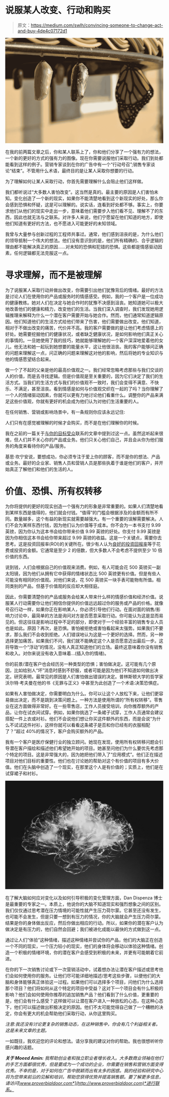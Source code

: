 # 说服某人改变、行动和购买

> 原文：<https://medium.com/swlh/convincing-someone-to-change-act-and-buy-4de4c07172d1>

![](img/fd17dcc9af463ceac2f87f3aba5b64d4.png)

在我的前两篇文章之后，你和某人联系上了，你和他们分享了一个强有力的想法，一个新的更好的方式的强有力的图像。现在你需要说服他们采取行动。我们到处都能看到这样的例子。营销专家谈到在你的广告中有一个“行动号召”;销售专家谈论“结束”。不管用什么术语，最终目的是让某人采取你想要的行动。

为了理解如何让某人采取行动，你首先需要理解什么会阻止他们这样做。

我们都听说过“大多数人害怕改变”。这当然是真的。最主要的原因是人们害怕未知。变化创造了一个新的现实，如果你不能清楚地看到这个新现实的好处，那么你会感到恐惧和怀疑，这是可以理解的。说实话，连看到好处都不够。事实上，你要求他们从他们的现实中走出一步，意味着他们需要步入他们看不见、理解不了的东西，因此也就无法与之联系。对许多人来说，他们宁愿留在他们知道的地方，即使他们知道有更好的方法，也不愿进入可能更好的未知领域。

我曾与大量参与创新过程的工程师共事过。通常，他们感到沮丧的是，为什么他们的领导抵制一个伟大的想法。他们没有意识到的是，他们所有精确的、合乎逻辑的理由都不能解决真正的原因……对未知的恐惧和犯错的恐惧。这些都是情感驱动因素，任何逻辑都无法克服这一点。

# 寻求理解，而不是被理解

为了说服某人采取行动并做出改变，你需要引出他们犹豫背后的情绪。最好的方法是讨论人们在使用你的产品或服务时的情感感受。例如，我的一个客户是一位成功的健康教练。她对人们在决定与她合作时的犹豫不决感到沮丧。她知道她可以极大地改善他们的健康和精力，改变他们的生活。当我们深入调查时，我们发现她用逻辑推理来解释为什么一个潜在客户需要开始与她合作。然而，他们通常知道逻辑原因。他们知道他们的生活方式给他们带来了伤害，他们需要做出改变。他们知道，相对于不做出改变的痛苦，代价并不高。我的客户需要做的是让他们考虑情感上的好处。她需要挖掘他们的健康状况，或者缺乏健康状况，是如何影响他们真正关心的事情的。一旦她使用了我的技巧，她就能够理解她的一个客户深深地爱着他的女儿。他无法和她一起玩到她想要的能量水平，这让他很沮丧。我的客户能够问正确的问题来理解这一点，问正确的问题来理解这对他的影响，然后将她的专业知识与他的情感愿望结合起来。

做一个了不起的父亲是他的最高价值观之一。我们经常忽略考虑那些与我们交谈的人的价值，而是去寻找逻辑。但是价值观是至关重要的，因为它们决定了我们的生活方式。当我们的生活方式与我们的价值观不一致时，我们会变得不满意、不快乐、不满足，甚至沮丧。看到情感是如何与价值观交织在一起的了吗？当你理解了一个人的情绪驱动因素，你就可以更有力地讨论他们看重什么。调整你的产品来满足这些价值观，你就有更好的机会成为他们认为对他们生活重要的人。

在任何销售、营销或影响场景中，有一条规则你应该永远记住:

人们只有在感觉被理解的时候才会购买，而不是在他们理解你的时候。

我在之前的一篇关于[与你的目标受众](https://www.linkedin.com/pulse/how-can-anyone-excel-influencing-sales-moeed-amin/)联系的文章中提到过这一点。虽然这听起来很难，但人们并不关心你的产品或业务。他们只关心他们自己，并且会从你为他们服务的角度来看待你的产品/服务。

基思·坎宁安说，要想成功，你必须专注于爱上你的顾客，而不是你的想法、产品或业务。最好的企业家、销售人员和营销人员是那些执着于谁是他们的客户，并开始真正了解他们和他们的生活的人。

# 价值、恐惧、所有权转移

为你将提供的更好的现实创造一个强有力的形象是非常重要的。如果人们清楚地看到某样东西是值得的，他们就会付钱。“值得”的门槛会根据涉及的金额而有所不同。数量越多，这个有益的新现实就需要越强大。有一个重要的误解需要解决。人们不会为某样东西付钱，因为他们认为价值等于成本。你不会为一本书支付 9.99 英镑，因为你认为这本书会给你带来价值 9.99 英镑的好处。你支付 9.99 英镑是因为你相信这本书会给你带来超过 9.99 英镑的收益。这是一个关键点，需要你去思考。这是投资回报率(ROI)的关键所在。很少有人认为[良好的投资回报率](https://barnraisersllc.com/2018/05/good-roi-experts-explain-industries/)等于花费或投资的金额。它通常是至少 2 的倍数，但大多数人不会考虑不提供至少 10 倍价值的东西。

说到钱，人们会根据自己的价值观来消费。例如，有人可能会花 500 英镑买一副太阳镜，因为他们从拥有它中获得的情绪状态比 500 英镑更有价值。但是有些人可能没有相同的价值观。对他们来说，花 500 英镑买一块手表可能物有所值。相同类别的产品，但基于价值观的反应却大相径庭。

因此，你需要清楚你的产品或服务会给某人带来什么样的情感价值和经济价值。说服某人行动需要你让他们相信你提供的价值远远超过你的服务或产品的价格。就像号召行动一样，如果你正在影响某人，你必须引导他们行动。在面对面的销售/影响力讨论中，最简单的方法是询问对方是否愿意采取行动。你可能认为这是显而易见的。但这往往是影响过程中不足的部分，即使对于一个经验丰富的销售专业人员也是如此。原因？再次，是恐惧。害怕被拒绝或害怕看起来太强势。如果我们不要求，那么我们不会收到拒绝。人们错误地认为这是一个更好的选择。然而，另一种选择更加痛苦。如果我们不问，我们就不能确定这个人是否愿意迈出最后一步。这将导致一个“浮动”的情况，没有人真正知道他们的立场。最终这意味着你没有销售和收入。对你来说没有收入意味着…(插入你的情绪)。

你的前景/潜在客户也会经历另一种类型的恐惧；害怕做决定。这可能有几个原因，比如给别人“坏”消息时感到不舒服，或者可能是因为他们不知道如何做出决定。研究表明，最常见的原因是人们害怕做出错误的决定。普林斯顿大学的哲学家沃尔特·考夫曼在他的书《无罪与正义》中甚至为此创造了一个术语:决策恐惧症。

如果有人害怕做决定，你需要明白为什么。你可以让这个人放松下来，让他们更容易做出决定，而不是跳到决策问题上。一种方法是使用所谓的“所有权转移”。零售业在这方面做得非常好。在一些零售店，工作人员接受培训，向你推荐额外的产品，让你在试衣间试穿。例如，如果你挑选了一条裙子试穿，工作人员通常会建议搭配一件上衣或衬衫。他们不会说他们想让你买这件额外的东西，而是会说“为什么不试试这件衬衫，这样你就可以看看这条裙子是否和你已经有的衣服相配了？”超过 40%的情况下，客户会购买额外的产品。

我有一个客户是医疗保健行业的独立顾问。她现在发现，使用所有权转移问题会引导潜在客户描绘和描述他们希望她开始的项目。她甚至问他们为什么要优先考虑那个特定的项目。这是非常强大的，因为她把他们带入了“应用模式”。他们正在描述项目对他们目标的重要性。他们也在讨论她的帮助对这个有价值的项目有多大价值。他们在头脑中创造了一个现实，在那里这个人是有价值的；实质上，他们是在试穿裙子和衬衫。

![](img/f727f0b2a2ad8e7689a8d97d93bf21db.png)

在了解大脑如何应对变化以及如何引导积极的变化管理方面，Dan Dispenza 博士是最重要的专家之一。本质上，他说你的大脑不知道现实和强烈想象之间的区别。我们仅仅通过思考潜在压力情境的可能性就产生压力荷尔蒙。它甚至还没有发生，也可能不会发生，但是只要一想到有压力的情况，你的大脑就会产生压力荷尔蒙。结果是你的身体做出反应，然后你做出相应的行动。所以，如果你的潜在客户认为做决定是有压力的，他们自然会回避；我们被进化成能以最快的方式做到这一点。

通过让人们“体验”这种情绪，描述这种情绪并尝试你的产品，他们的大脑正在创造一个不同的现实，一个压力较小的现实，他们的身体将会移动以体验这种情绪。创造一个积极的情绪环境，你的潜在客户会感受到积极的未来，并更有可能朝着它前进。

在你的下一次销售讨论或下一次营销活动中，试着想办法让潜在客户描述或思考他们会如何使用你的服务。让他们尽可能详细地描述/思考这些步骤，以便他们的大脑和身体能够真正体验这一过程。如果他们可以选择多个项目，问他们为什么选择那个项目？他们将如何从这个特定的项目中受益？这对下一个项目会有什么积极的影响？他们会如何使用你推荐的追加销售产品？他们看到了什么价值，更重要的是，他们会有什么感受？这样做可以让潜在客户进入一种放松的心态，在这种心态下，他们可以描述做出积极决定的原因。他们不太可能觉得自己做了一个糟糕的决定，你会有更大的机会帮助他们采取行动，从你这里购买。

*注意:我还没有讨论更复杂的销售动态，在这种销售中，你会有几个利益相关者。这是未来文章的主题。*

一如既往，我欢迎您的评论和想法。请分享我的建议对你的帮助。我也很想听听你感兴趣的话题。

***关于 Moeed Amin:*** *我帮助创业者和独立职业者增长收入。大多数商业领袖在他们的手艺方面都很优秀，但是要成为一个成功的企业，你需要在销售和营销方面变得优秀。不幸的是，对于如何在广告中脱颖而出有太多的困惑。我的经验和研究中心将为您带来前沿的见解和培训，帮助您获得优势并提高销售额。要了解更多信息，请访问*[*www.proverbialdoor.com*](http://www.proverbialdoor.com)*进行联系。*
